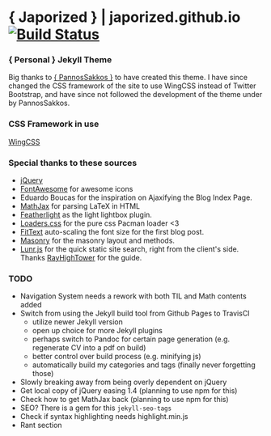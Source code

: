 # { Japorized } | japorized.github.io [![Build Status](https://travis-ci.org/japorized/japorized.github.io.svg?branch=src)](https://travis-ci.org/japorized/japorized.github.io)
### { Personal } Jekyll Theme

Big thanks to [{ PannosSakkos }](https://github.com/PanosSakkos/personal-jekyll-theme) to have created this theme.
I have since changed the CSS framework of the site to use WingCSS instead of Twitter Bootstrap, and have since not followed the development of the theme under by PannosSakkos.

### CSS Framework in use
[WingCSS](https://github.com/KingPixil/wing)

### Special thanks to these sources
* [jQuery](http://jquery.com)
* [FontAwesome](http://fontawesome.io) for awesome icons
* Eduardo Boucas for the inspiration on Ajaxifying the Blog Index Page.
* [MathJax](https://www.mathjax.org/) for parsing LaTeX in HTML
* [Featherlight](http://noelboss.github.io/featherlight/) as the light lightbox plugin.
* [Loaders.css](https://connoratherton.com/loaders) for the pure css Pacman loader <3
* [FitText](https://github.com/davatron5000/FitText.js) auto-scaling the font size for the first blog post.
* [Masonry](https://masonry.desandro.com) for the masonry layout and methods.
* [Lunr.js](https://lunrjs.com) for the quick static site search, right from the client's side. Thanks [RayHighTower](http://rayhightower.com/blog/2016/01/04/how-to-make-lunrjs-jekyll-work-together/) for the guide.


### TODO
* Navigation System needs a rework with both TIL and Math contents added
* Switch from using the Jekyll build tool from Github Pages to TravisCI
  * utilize newer Jekyll version
  * open up choice for more Jekyll plugins
  * perhaps switch to Pandoc for certain page generation (e.g. regenerate CV into a pdf on build)
  * better control over build process (e.g. minifying js)
  * automatically build my categories and tags (finally never forgetting those)
* Slowly breaking away from being overly dependent on jQuery
* Get local copy of jQuery easing 1.4 (planning to use npm for this)
* Check how to get MathJax back (planning to use npm for this)
* SEO? There is a gem for this `jekyll-seo-tags`
* Check if syntax highlighting needs highlight.min.js
* Rant section
